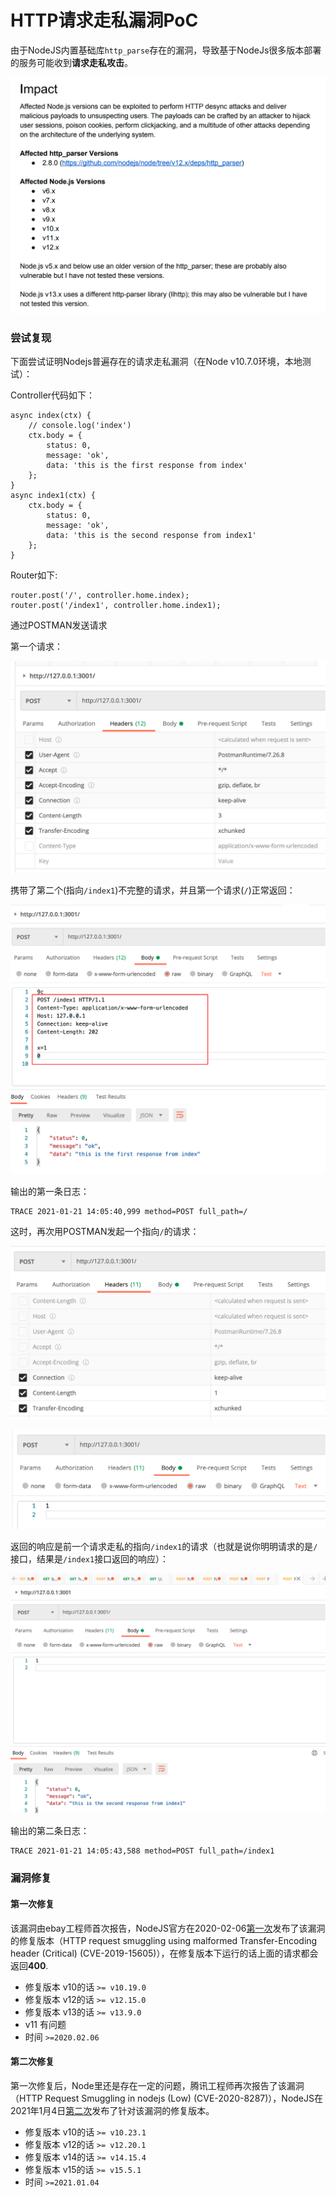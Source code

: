 # HTTP请求走私漏洞PoC
由于NodeJS内置基础库`http_parse`存在的漏洞，导致基于NodeJs很多版本部署的服务可能收到**请求走私攻击**。

![](https://raw.githubusercontent.com/DuLinRain/pictures/master/http_smuggling1.png)

### 尝试复现
下面尝试证明Nodejs普遍存在的请求走私漏洞（在Node v10.7.0环境，本地测试）：

Controller代码如下：

    async index(ctx) {
        // console.log('index')
        ctx.body = {
            status: 0,
            message: 'ok',
            data: 'this is the first response from index'
        };
    }
    async index1(ctx) {
        ctx.body = {
            status: 0,
            message: 'ok',
            data: 'this is the second response from index1'
        };
    }

Router如下:

    router.post('/', controller.home.index);
    router.post('/index1', controller.home.index1);

通过POSTMAN发送请求

第一个请求：

![](https://raw.githubusercontent.com/DuLinRain/pictures/master/http_smuggling2.png)

携带了第二个(指向`/index1`)不完整的请求，并且第一个请求(`/`)正常返回：

![](https://raw.githubusercontent.com/DuLinRain/pictures/master/http_smuggling3.png)

输出的第一条日志：

    TRACE 2021-01-21 14:05:40,999 method=POST full_path=/ 

这时，再次用POSTMAN发起一个指向`/`的请求：

![](https://raw.githubusercontent.com/DuLinRain/pictures/master/http_smuggling4.png)

![](https://raw.githubusercontent.com/DuLinRain/pictures/master/http_smuggling5.png)


返回的响应是前一个请求走私的指向`/index1`的请求（也就是说你明明请求的是`/`接口，结果是`/index1`接口返回的响应）：

![](https://raw.githubusercontent.com/DuLinRain/pictures/master/http_smuggling6.png)


输出的第二条日志：

    TRACE 2021-01-21 14:05:43,588 method=POST full_path=/index1


### 漏洞修复
#### 第一次修复

该漏洞由ebay工程师首次报告，NodeJS官方在2020-02-06[第一次](https://nodejs.org/en/blog/vulnerability/february-2020-security-releases/)发布了该漏洞的修复版本（HTTP request smuggling using malformed Transfer-Encoding header (Critical) (CVE-2019-15605)），在修复版本下运行的话上面的请求都会返回**400**.

- 修复版本 v10的话  `>= v10.19.0`
- 修复版本 v12的话 `>= v12.15.0`
- 修复版本 v13的话  `>= v13.9.0`
- v11 有问题
- 时间 `>=2020.02.06`

#### 第二次修复

第一次修复后，Node里还是存在一定的问题，腾讯工程师再次报告了该漏洞（HTTP Request Smuggling in nodejs (Low) (CVE-2020-8287)），NodeJS在2021年1月4日[第二次](https://nodejs.org/en/blog/vulnerability/january-2021-security-releases/)发布了针对该漏洞的修复版本。

- 修复版本 v10的话  `>= v10.23.1`
- 修复版本 v12的话 `>= v12.20.1`
- 修复版本 v14的话  `>= v14.15.4`
- 修复版本 v15的话  `>= v15.5.1`
- 时间 `>=2021.01.04`